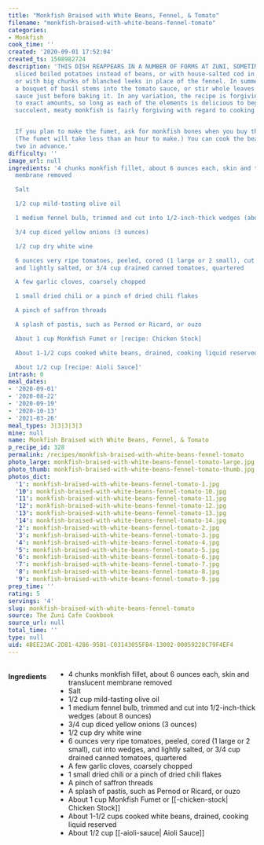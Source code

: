 ```yaml
---
title: "Monkfish Braised with White Beans, Fennel, & Tomato"
filename: "monkfish-braised-with-white-beans-fennel-tomato"
categories:
- Monkfish
cook_time: ''
created: '2020-09-01 17:52:04'
created_ts: 1598982724
description: 'THIS DISH REAPPEARS IN A NUMBER OF FORMS AT ZUNI, SOMETIMES WITH THICKLY
  sliced boiled potatoes instead of beans, or with house-salted cod in lieu of monkfish,
  or with big chunks of blanched leeks in place of the fennel. In summer, we shove
  a bouquet of basil stems into the tomato sauce, or stir whole leaves into the simmering
  sauce just before baking it. In any variation, the recipe is forgiving with regard
  to exact amounts, so long as each of the elements is delicious to begin with. And
  succulent, meaty monkfish is fairly forgiving with regard to cooking time.


  If you plan to make the fumet, ask for monkfish bones when you buy the fillets.
  (The fumet will take less than an hour to make.) You can cook the beans a day or
  two in advance.'
difficulty: ''
image_url: null
ingredients: '4 chunks monkfish fillet, about 6 ounces each, skin and translucent
  membrane removed

  Salt

  1/2 cup mild-tasting olive oil

  1 medium fennel bulb, trimmed and cut into 1/2-inch-thick wedges (about 8 ounces)

  3/4 cup diced yellow onions (3 ounces)

  1/2 cup dry white wine

  6 ounces very ripe tomatoes, peeled, cored (1 large or 2 small), cut into wedges,
  and lightly salted, or 3/4 cup drained canned tomatoes, quartered

  A few garlic cloves, coarsely chopped

  1 small dried chili or a pinch of dried chili flakes

  A pinch of saffron threads

  A splash of pastis, such as Pernod or Ricard, or ouzo

  About 1 cup Monkfish Fumet or [recipe: Chicken Stock]

  About 1-1/2 cups cooked white beans, drained, cooking liquid reserved

  About 1/2 cup [recipe: Aioli Sauce]'
intrash: 0
meal_dates:
- '2020-09-01'
- '2020-08-22'
- '2020-09-19'
- '2020-10-13'
- '2021-03-26'
meal_types: 3|3|3|3|3
mine: null
name: Monkfish Braised with White Beans, Fennel, & Tomato
p_recipe_id: 328
permalink: /recipes/monkfish-braised-with-white-beans-fennel-tomato
photo_large: monkfish-braised-with-white-beans-fennel-tomato-large.jpg
photo_thumb: monkfish-braised-with-white-beans-fennel-tomato-thumb.jpg
photos_dict:
  '1': monkfish-braised-with-white-beans-fennel-tomato-1.jpg
  '10': monkfish-braised-with-white-beans-fennel-tomato-10.jpg
  '11': monkfish-braised-with-white-beans-fennel-tomato-11.jpg
  '12': monkfish-braised-with-white-beans-fennel-tomato-12.jpg
  '13': monkfish-braised-with-white-beans-fennel-tomato-13.jpg
  '14': monkfish-braised-with-white-beans-fennel-tomato-14.jpg
  '2': monkfish-braised-with-white-beans-fennel-tomato-2.jpg
  '3': monkfish-braised-with-white-beans-fennel-tomato-3.jpg
  '4': monkfish-braised-with-white-beans-fennel-tomato-4.jpg
  '5': monkfish-braised-with-white-beans-fennel-tomato-5.jpg
  '6': monkfish-braised-with-white-beans-fennel-tomato-6.jpg
  '7': monkfish-braised-with-white-beans-fennel-tomato-7.jpg
  '8': monkfish-braised-with-white-beans-fennel-tomato-8.jpg
  '9': monkfish-braised-with-white-beans-fennel-tomato-9.jpg
prep_time: ''
rating: 5
servings: '4'
slug: monkfish-braised-with-white-beans-fennel-tomato
source: The Zuni Cafe Cookbook
source_url: null
total_time: ''
type: null
uid: 4BEE23AC-2D81-4286-95B1-C03143055FB4-13002-00059228C79F4EF4
---
```

<div class="large-8 medium-7 columns" id="writeup">	</div><!-- #writeup -->
</div><!-- #row-one -->
<div class="row" id="row-two">	<div class="medium-4 small-5 columns" id="ingredients"><h4>Ingredients</h4><div class="box box-ingredients content"><ul>
<li>4 chunks monkfish fillet, about 6 ounces each, skin and translucent membrane removed</li>
<li>Salt</li>
<li>1/2 cup mild-tasting olive oil</li>
<li>1 medium fennel bulb, trimmed and cut into 1/2-inch-thick wedges (about 8 ounces)</li>
<li>3/4 cup diced yellow onions (3 ounces)</li>
<li>1/2 cup dry white wine</li>
<li>6 ounces very ripe tomatoes, peeled, cored (1 large or 2 small), cut into wedges, and lightly salted, or 3/4 cup drained canned tomatoes, quartered</li>
<li>A few garlic cloves, coarsely chopped</li>
<li>1 small dried chili or a pinch of dried chili flakes</li>
<li>A pinch of saffron threads</li>
<li>A splash of pastis, such as Pernod or Ricard, or ouzo</li>
<li>About 1 cup Monkfish Fumet or [[-chicken-stock| Chicken Stock]]</li>
<li>About 1-1/2 cups cooked white beans, drained, cooking liquid reserved</li>
<li>About 1/2 cup [[-aioli-sauce| Aioli Sauce]]</li>
</ul>
</div>	</div>	<div class="medium-6 small-7 columns" id="directions">	</div>